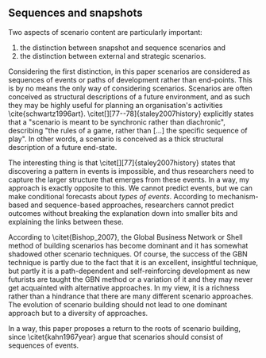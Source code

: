 ## Sequences and snapshots

Two aspects of scenario content are particularly important:

1. the distinction between snapshot and sequence scenarios and
2. the distinction between external and strategic scenarios.

Considering the first distinction, in this paper scenarios are considered as sequences of events or paths of development rather than end-points. This is by no means the only way of considering scenarios. Scenarios are often conceived as structural descriptions of a future environment, and as such they may be highly useful for planning an organisation's activities \cite{schwartz1996art}. \citet[][77--78]{staley2007history} explicitly states that a "scenario is meant to be synchronic rather than diachronic", describing "the rules of a game, rather than [...] the specific sequence of play". In other words, a scenario is conceived as a thick structural description of a future end-state.

The interesting thing is that \citet[][77]{staley2007history} states that discovering a pattern in events is impossible, and thus researchers need to capture the larger structure that emerges from these events. In a way, my approach is exactly opposite to this. We cannot predict events, but we can make conditional forecasts about *types of events*. According to mechanism-based and sequence-based approaches, researchers cannot predict outcomes without breaking the explanation down into smaller bits and explaining the links between these.

According to \citet{Bishop_2007}, the Global Business Network or Shell method of building scenarios has become dominant and it has somewhat shadowed other scenario techniques. Of course, the success of the GBN technique is partly due to the fact that it is an excellent, insightful technique, but partly it is a path-dependent and self-reinforcing development as new futurists are taught the GBN method or a variation of it and they may never get acquainted with alternative approaches. In my view, it is a richness rather than a hindrance that there are many different scenario approaches. The evolution of scenario building should not lead to one dominant approach but to a diversity of approaches.

In a way, this paper proposes a return to the roots of scenario building, since \citet{kahn1967year} argue that scenarios should consist of sequences of events.
